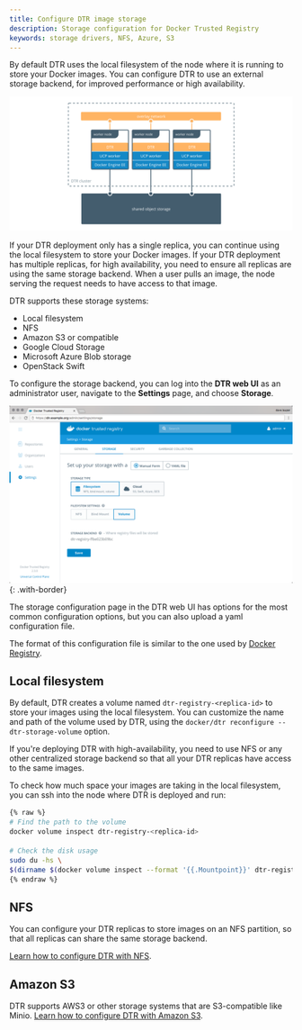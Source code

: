 ```yaml
---
title: Configure DTR image storage
description: Storage configuration for Docker Trusted Registry
keywords: storage drivers, NFS, Azure, S3
---
```


By default DTR uses the local filesystem of the node where it is running to
store your Docker images. You can configure DTR to use an external storage
backend, for improved performance or high availability.

![architecture diagram](../../../images/configure-external-storage-1.svg)

If your DTR deployment only has a single replica, you can continue using the
local filesystem to store your Docker images. If your DTR deployment has
multiple replicas, for high availability, you need to ensure all replicas are
using the same storage backend. When a user pulls an image, the node serving
the request needs to have access to that image.

DTR supports these storage systems:

* Local filesystem
* NFS
* Amazon S3 or compatible
* Google Cloud Storage
* Microsoft Azure Blob storage
* OpenStack Swift

To configure the storage backend, you can log into the **DTR web UI**
as an administrator user, navigate to the **Settings** page, and choose
**Storage**.

![dtr settings](../../../images/configure-external-storage-2.png){: .with-border}

The storage configuration page in the DTR web UI has options for the most
common configuration options, but you can also upload a yaml configuration file.

The format of this configuration file is similar to the one used by
[Docker Registry](/registry/configuration.md).

## Local filesystem

By default, DTR creates a volume named `dtr-registry-<replica-id>` to store
your images using the local filesystem. You can customize the name and path of
the volume used by DTR, using the `docker/dtr reconfigure --dtr-storage-volume`
option.

If you're deploying DTR with high-availability, you need to use NFS or any other
centralized storage backend so that all your DTR replicas have access to the
same images.

To check how much space your images are taking in the local filesystem, you
can ssh into the node where DTR is deployed and run:

```bash
{% raw %}
# Find the path to the volume
docker volume inspect dtr-registry-<replica-id>

# Check the disk usage
sudo du -hs \
$(dirname $(docker volume inspect --format '{{.Mountpoint}}' dtr-registry-<dtr-replica>))
{% endraw %}
```

## NFS

You can configure your DTR replicas to store images on an NFS partition, so that
all replicas can share the same storage backend.

[Learn how to configure DTR with NFS](nfs.md).


## Amazon S3

DTR supports AWS3 or other storage systems that are S3-compatible like Minio.
[Learn how to configure DTR with Amazon S3](s3.md).
